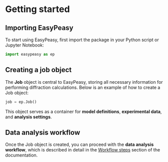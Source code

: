 # Getting started

## Importing EasyPeasy

To start using EasyPeasy, first import the package in your Python
script or Jupyter Notebook:
```python
import easypeasy as ep
```

## Creating a job object

The **Job** object is central to EasyPeasy, storing all necessary
information for performing diffraction calculations. Below is an example of how
to create a Job object:
```python
job = ep.Job()
```

This object serves as a container for **model definitions**,
**experimental data**, and **analysis settings**.

## Data analysis workflow

Once the Job object is created, you can proceed with the
**data analysis workflow**, which is described in detail in the
[Workflow steps](workflow-steps/index.md) section of the documentation.

